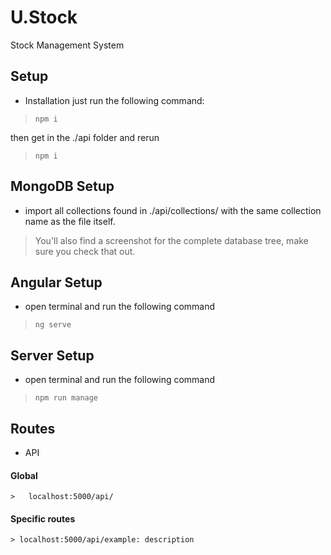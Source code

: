 # U.Stock
Stock Management System

## Setup
* Installation
just run the following command:

> ```npm i ```

then get in the ./api folder and rerun

> ```npm i ```

## MongoDB Setup
* import all collections found in ./api/collections/ with the same collection name as the file itself.
> You'll also find a screenshot for the complete database tree, make sure you check that out.

## Angular Setup
* open terminal and run the following command
> ```ng serve```

## Server Setup
* open terminal and run the following command

> ```npm run manage```

## Routes
* API

#### Global
    >   localhost:5000/api/

#### Specific routes

    > localhost:5000/api/example: description

